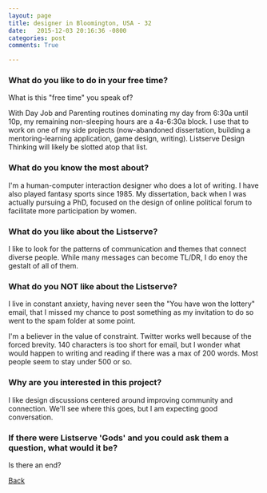 ```yaml
---
layout: page
title: designer in Bloomington, USA - 32
date:   2015-12-03 20:16:36 -0800
categories: post
comments: True

---
```


### What do you like to do in your free time?
<p>What is this "free time" you speak of?

With Day Job and Parenting routines dominating my day from 6:30a until 10p, my remaining non-sleeping hours are a 4a-6:30a block. I use that to work on one of my side projects (now-abandoned dissertation, building a mentoring-learning application, game design, writing). Listserve Design Thinking will likely be slotted atop that list.</p>

### What do you know the most about?
<p>I'm a human-computer interaction designer who does a lot of writing. I have also played fantasy sports since 1985. My dissertation, back when I was actually pursuing a PhD, focused on the design of online political forum to facilitate more participation by women. </p>

### What do you like about the Listserve?
<p>I like to look for the patterns of communication and themes that connect diverse people. While many messages can become TL/DR, I do enoy the gestalt of all of them.</p>

### What do you NOT like about the Listserve?
<p>I live in constant anxiety, having never seen the "You have won the lottery" email, that I missed my chance to post something as my invitation to do so went to the spam folder at some point.

I'm a believer in the value of constraint. Twitter works well because of the forced brevity. 140 characters is too short for email, but I wonder what would happen to writing and reading if there was a max of 200 words. Most people seem to stay under 500 or so.</p>

### Why are you interested in this project?
<p>I like design discussions centered around improving community and connection. We'll see where this goes, but I am expecting good conversation.</p>

### If there were Listserve 'Gods' and you could ask them a question, what would it be?
<p>Is there an end?</p>

[Back][1]

[1]: /home/responders/all